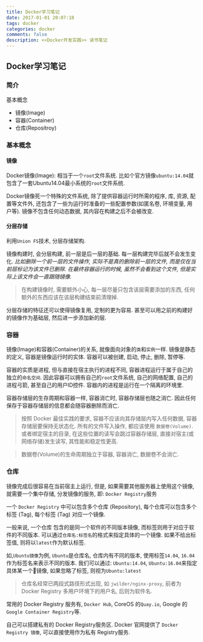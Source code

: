 ```yaml
---
title: Docker学习笔记
date: 2017-01-01 20:07:18
tags: docker
categories: docker
comments: false
description: <<Docker开发实践>> 读书笔记
---
```


## Docker学习笔记

### 简介

基本概念

* 镜像(Image)
* 容器(Container)
* 仓库(Repositroy)

### 基本概念

#### 镜像

Docker镜像(Image): 相当于一个`root`文件系统. 比如个官方镜像`ubuntu:14.04`就包含了一套Ubuntu14.04最小系统的`root`文件系统.

Docker镜像死一个特殊的文件系统, 除了提供容器运行时所需的程序, 库, 资源, 配置等文件外, 还包含了一些为运行时准备的一些配置参数(如匿名卷, 环境变量, 用户等). 镜像不包含任何动态数据, 其内容在构建之后不会被改变.

#### 分层存储

利用`Union FS`技术, 分层存储架构. 

镜像构建时, 会分层构建, 前一层是后一层的基础. 每一层构建完毕后就不会发生变化. *比如删除一个前一层的文件操作, 实际不是真的删除前一层的文件, 而是仅在当前层标记为该文件已删除. 在最终容器运行的时候, 虽然不会看到这个文件, 但是实际上该文件会一直跟随镜像.* 

> 在构建镜像时, 需要额外小心, 每一层尽量只包含该层需要添加的东西, 任何额外的东西应该在该层构建结束前清理掉.


分层存储的特征还可以使得镜像复用, 定制的更为容易. 甚至可以用之前的构建好的镜像作为基础层, 然后进一步添加新的层.

### 容器

镜像(Image)和容器(Container)的关系, 就像面向对象的`类`和`实例`一样. 镜像是静态的定义, 容器是镜像运行时的实体. 容器可以被创建, 启动, 停止, 删除, 暂停等.

容器的实质是进程, 但与直接在宿主执行的进程不同, 容器进程运行于属于自己的独立的`命名空间`. 因此容器可以拥有自己的`root`文件系统, 自己的网络配置, 自己的进程弓箭, 甚至自己的用户ID控件. 容器内的进程是运行在一个隔离的环境里. 

容器存储层的生存周期和容器一样, 容器消亡时, 容器存储层也随之消亡. 因此任何保存于容器存储层的信息都会随容器删除而消亡.

> 按照 Docker 最佳实践的要求, 容器不应该向其存储层内写入任何数据, 容器存储层要保持无状态化. 所有的文件写入操作, 都应该使用 `数据卷(Volume)`. 或者绑定宿主的目录, 在这些位置的读写会跳过容器存储层, 直接对宿主(或网络存储)发生读写, 其性能和稳定性更高.

> 数据卷(Volume)的生命周期独立于容器, 容器消亡, 数据卷不会消亡.

### 仓库

镜像完成后很容易在当前宿主上运行, 但是, 如果需要其他服务器上使用这个镜像, 就需要一个集中存储, 分发镜像的服务, 即: `Docker Registry`服务

一个 `Docker Registry` 中可以包含多个仓库 (Repository), 每个仓库可以包含多个标签 (Tag), 每个标签 (Tag) 对应一个镜像.

一般来说, 一个仓库 包含的是同一个软件的不同版本镜像, 而标签则用于对应于软件的不同版本. 可以通过`仓库名:标签名`的格式来指定具体的一个镜像. 如果不给出标签值, 则将以`latest`作为默认标签.

如,`Ubuntu镜像`为例, `Ubuntu`是仓库名, 仓库内有不同的版本, 使用标签`14.04`, `16.04`作为标签名来表示不同的版本. 我们可以通过: `Ubuntu:14.04`, `Ubuntu:16.04`来指定具体某一个镜像, 如果忽略了标签, 则视为`Ubuntu:latest`

> 仓库名经常已两段式路径形式出现, 如 `jwilder/nginx-proxy`, 前者为 Docker Registry 多用户环境下的用户名, 后则为软件名.

常用的 Docker Registry 服务有, `Docker Hub`, CoreOS 的`Quay.io`, Google 的 `Google Container Registry`等.

自己可以搭建私有的 Docker Registry服务区. Docker 官网提供了 `Docker Registry 镜像`, 可以直接使用作为私有 Registry服务. 



